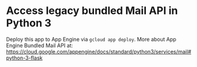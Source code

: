 # Access legacy bundled Mail API in Python 3

Deploy this app to App Engine via `gcloud app deploy`. More about App Engine
Bundled Mail API at:
https://cloud.google.com/appengine/docs/standard/python3/services/mail#python-3-flask

